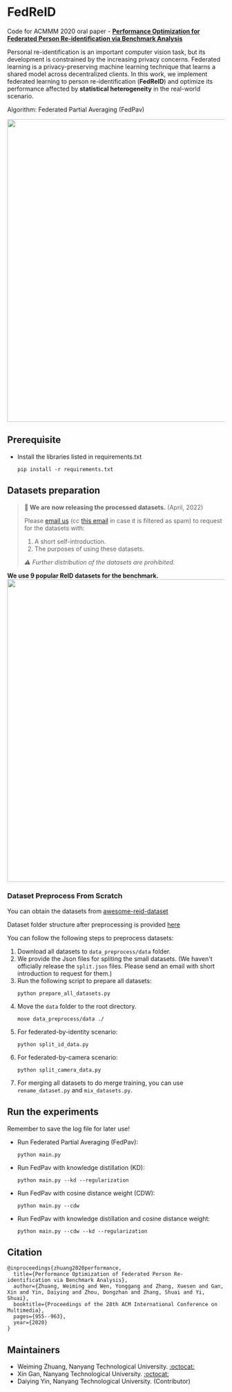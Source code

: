 # FedReID
Code for ACMMM 2020 oral paper - **[Performance Optimization for Federated Person Re-identification via Benchmark Analysis](https://arxiv.org/abs/2008.11560)**

Personal re-identification is an important computer vision task, but its development is constrained by the increasing privacy concerns. Federated learning is a privacy-preserving machine learning technique that learns a shared model across decentralized clients. In this work, we implement federated learning to person re-identification (**FedReID**) and optimize its performance affected by **statistical heterogeneity** in the real-world scenario. 

Algorithm: Federated Partial Averaging (FedPav)

<img src="images/fedpav-new.png" width="700">

## Prerequisite
* Install the libraries listed in requirements.txt
    ```
    pip install -r requirements.txt
    ```

## Datasets preparation

> **🎉 We are now releasing the processed datasets.** (April, 2022)
>
> Please [email us](weiming001@e.ntu.edu.sg) (cc [this email](wingalong@gmail.com) in case it is filtered as spam) to request for the datasets with:
> 1. A short self-introduction.
> 2. The purposes of using these datasets.
>
> *⚠️ Further distribution of the datasets are prohibited.*

**We use 9 popular ReID datasets for the benchmark.**
<img src="images/datasets.png" width="700">


### Dataset Preprocess From Scratch

You can obtain the datasets from [awesome-reid-dataset](https://github.com/NEU-Gou/awesome-reid-dataset)

Dataset folder structure after preprocessing is provided [here](data_preprocess/README.md)

You can follow the following steps to preprocess datasets:

1. Download all datasets to `data_preprocess/data` folder. 
2. We provide the Json files for spliting the small datasets. (We haven't officially release the `split.json` files. Please send an email with short introduction to request for them.)
3. Run the following script to prepare all datasets:
    ```
    python prepare_all_datasets.py
    ```
4. Move the `data` folder to the root directory.
    ```
    move data_preprocess/data ./
    ```
5. For federated-by-identity scenario:
    ```
    python split_id_data.py
    ```
6. For federated-by-camera scenario:
    ```
    python split_camera_data.py
    ```
7. For merging all datasets to do merge training, you can use `rename_dataset.py` and `mix_datasets.py`.


## Run the experiments
Remember to save the log file for later use!
* Run Federated Partial Averaging (FedPav): 
    ```
    python main.py
    ```
* Run FedPav with knowledge distillation (KD): 
    ```
    python main.py --kd --regularization
    ```
* Run FedPav with cosine distance weight (CDW): 
    ```
    python main.py --cdw
    ```
* Run FedPav with knowledge distillation and cosine distance weight: 
    ```
    python main.py --cdw --kd --regularization
    ```

    
## Citation
```
@inproceedings{zhuang2020performance,
  title={Performance Optimization of Federated Person Re-identification via Benchmark Analysis},
  author={Zhuang, Weiming and Wen, Yonggang and Zhang, Xuesen and Gan, Xin and Yin, Daiying and Zhou, Dongzhan and Zhang, Shuai and Yi, Shuai},
  booktitle={Proceedings of the 28th ACM International Conference on Multimedia},
  pages={955--963},
  year={2020}
}
```

## Maintainers
* Weiming Zhuang, Nanyang Technological University. [:octocat:](https://github.com/weimingwill)
* Xin Gan, Nanyang Technological University. [:octocat:](https://github.com/codergan)
* Daiying Yin, Nanyang Technological University. (Contributor)
